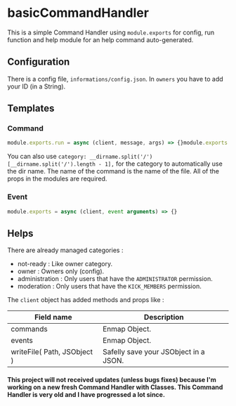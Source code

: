 # basicCommandHandler

This is a simple Command Handler using `module.exports` for config, run function and help module for an help command auto-generated.

## Configuration

There is a config file, `informations/config.json`.
In `owners` you have to add your ID (in a String).

## Templates

### Command

```js
module.exports.run = async (client, message, args) => {}module.exports.config = {    category: "",    name: __filename.slice(__dirname.length + 1, __filename.length - 3),    aliases: [],    serverForced: false}module.exports.help = {    description: "",    utilisations: ``,    exemples: ``}
```

You can also use `category: __dirname.split('/')[__dirname.split('/').length - 1],` for the category to automatically use the dir name.
The name of the command is the name of the file.
All of the props in the modules are required.

### Event

```js
module.exports = async (client, event arguments) => {}
```

## Helps

There are already managed categories :

-   not-ready : Like owner category.
-   owner : Owners only (config).
-   administration : Only users that have the `ADMINISTRATOR` permission.
-   moderation : Only users that have the `KICK_MEMBERS` permission.

The `client` object has added methods and props like :

| Field name | Description |
| --- | --- |
| commands | Enmap Object. |
| events | Enmap Object. |
| writeFile( Path, JSObject ) | Safelly save your JSObject in a JSON. |

#### This project will not received updates (unless bugs fixes) because I'm working on a new fresh Command Handler with Classes. This Command Handler is very old and I have progressed a lot since.
